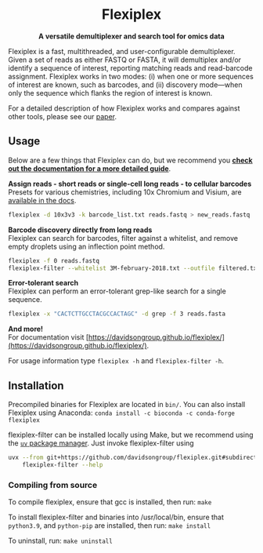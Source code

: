 <div align="center">
	<h1>Flexiplex</h1>
	<p>
		<b>A versatile demultiplexer and search tool for omics data</b>
	</p>
</div>

Flexiplex is a fast, multithreaded, and user-configurable demultiplexer. Given a set of reads as either FASTQ or FASTA, it will demultiplex and/or identify a sequence of interest, reporting matching reads and read-barcode assignment. Flexiplex works in two modes: (i) when one or more sequences of interest are known, such as barcodes, and (ii) discovery mode—when only the sequence which flanks the region of interest is known.

For a detailed description of how Flexiplex works and compares against other tools, please see our [paper](https://academic.oup.com/bioinformatics/article/40/3/btae102/7611801).

## Usage

Below are a few things that Flexiplex can do, but we recommend you [**check out the documentation for a more detailed guide**](https://davidsongroup.github.io/flexiplex/).

**Assign reads - short reads or single-cell long reads - to cellular barcodes**  
Presets for various chemistries, including 10x Chromium and Visium, are [available in the docs](https://davidsongroup.github.io/flexiplex/#assigning-long-reads-to-10x-barcodes-when-barcodes-are-known).
```sh
flexiplex -d 10x3v3 -k barcode_list.txt reads.fastq > new_reads.fastq
```

**Barcode discovery directly from long reads**  
Flexiplex can search for barcodes, filter against a whitelist, and remove empty droplets using an inflection point method.
```sh
flexiplex -f 0 reads.fastq
flexiplex-filter --whitelist 3M-february-2018.txt --outfile filtered.txt flexiplex_barcodes_counts.txt
```

**Error-tolerant search**  
Flexiplex can perform an error-tolerant grep-like search for a single sequence.
```sh
flexiplex -x "CACTCTTGCCTACGCCACTAGC" -d grep -f 3 reads.fasta
```

**And more!**  
For documentation visit [https://davidsongroup.github.io/flexiplex/](https://davidsongroup.github.io/flexiplex/).

For usage information type `flexiplex -h` and `flexiplex-filter -h`.


## Installation

Precompiled binaries for Flexiplex are located in `bin/`. You can also install Flexiplex using Anaconda: `conda install -c bioconda -c conda-forge flexiplex`

flexiplex-filter can be installed locally using Make, but we recommend using the [`uv` package manager](https://docs.astral.sh/uv/getting-started/installation/). Just invoke flexiplex-filter using

```sh
uvx --from git+https://github.com/davidsongroup/flexiplex.git#subdirectory=scripts \
    flexiplex-filter --help
```

### Compiling from source

To compile flexiplex, ensure that gcc is installed, then run:
`make`

To install flexiplex-filter and binaries into /usr/local/bin, ensure that `python3.9`, and `python-pip` are installed, then run:
`make install`

To uninstall, run:
`make uninstall`
